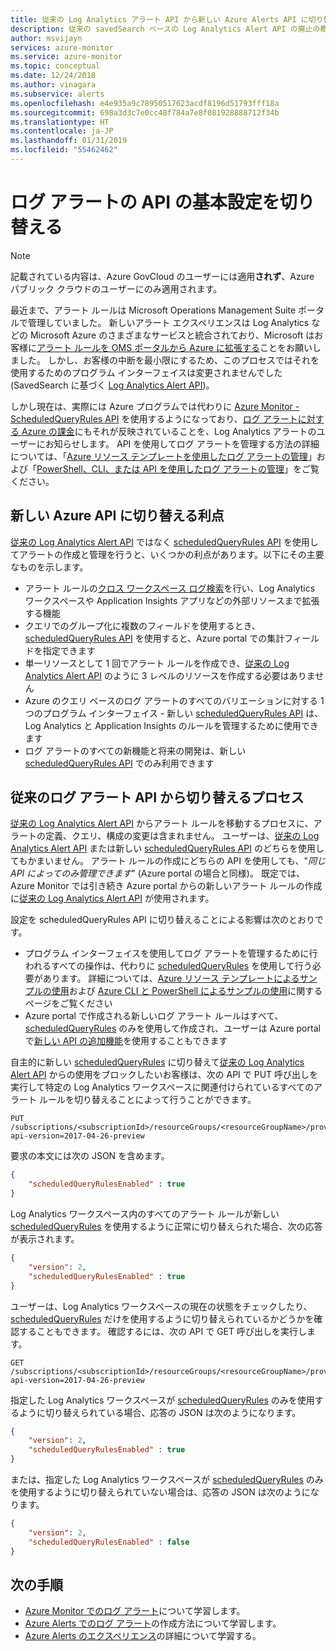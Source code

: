 ```yaml
---
title: 従来の Log Analytics アラート API から新しい Azure Alerts API に切り替える
description: 従来の savedSearch ベースの Log Analytics Alert API の廃止の概要と、アラート ルールを新しい ScheduledQueryRules API に切り替えるプロセスについて、お客様の一般的な問題への対処の詳細を含めて説明します。
author: msvijayn
services: azure-monitor
ms.service: azure-monitor
ms.topic: conceptual
ms.date: 12/24/2018
ms.author: vinagara
ms.subservice: alerts
ms.openlocfilehash: e4e935a9c78950517623acdf8196d51793fff18a
ms.sourcegitcommit: 698a3d3c7e0cc48f784a7e8f081928888712f34b
ms.translationtype: HT
ms.contentlocale: ja-JP
ms.lasthandoff: 01/31/2019
ms.locfileid: "55462462"
---
```

# <a name="switch-api-preference-for-log-alerts"></a>ログ アラートの API の基本設定を切り替える

> [!NOTE]
> 記載されている内容は、Azure GovCloud のユーザーには適用**されず**、Azure パブリック クラウドのユーザーにのみ適用されます。  

最近まで、アラート ルールは Microsoft Operations Management Suite ポータルで管理していました。 新しいアラート エクスペリエンスは Log Analytics などの Microsoft Azure のさまざまなサービスと統合されており、Microsoft はお客様に[アラート ルールを OMS ポータルから Azure に拡張する](alerts-extend.md)ことをお願いしました。 しかし、お客様の中断を最小限にするため、このプロセスではそれを使用するためのプログラム インターフェイスは変更されませんでした (SavedSearch に基づく [Log Analytics Alert API](api-alerts.md))。

しかし現在は、実際には Azure プログラムでは代わりに [Azure Monitor - ScheduledQueryRules API](https://docs.microsoft.com/rest/api/monitor/scheduledqueryrules) を使用するようになっており、[ログ アラートに対する Azure の課金](alerts-unified-log.md#pricing-and-billing-of-log-alerts)にもそれが反映されていることを、Log Analytics アラートのユーザーにお知らせします。 API を使用してログ アラートを管理する方法の詳細については、「[Azure リソース テンプレートを使用したログ アラートの管理](alerts-log.md#managing-log-alerts-using-azure-resource-template)」および「[PowerShell、CLI、または API を使用したログ アラートの管理](alerts-log.md#managing-log-alerts-using-powershell-cli-or-api)」をご覧ください。

## <a name="benefits-of-switching-to-new-azure-api"></a>新しい Azure API に切り替える利点

[従来の Log Analytics Alert API](api-alerts.md) ではなく [scheduledQueryRules API](https://docs.microsoft.com/rest/api/monitor/scheduledqueryrules) を使用してアラートの作成と管理を行うと、いくつかの利点があります。以下にその主要なものを示します。

- アラート ルールの[クロス ワークスペース ログ検索](../log-query/cross-workspace-query.md)を行い、Log Analytics ワークスペースや Application Insights アプリなどの外部リソースまで拡張する機能
- クエリでのグループ化に複数のフィールドを使用するとき、[scheduledQueryRules API](https://docs.microsoft.com/rest/api/monitor/scheduledqueryrules) を使用すると、Azure portal での集計フィールドを指定できます
- 単一リソースとして 1 回でアラート ルールを作成でき、[従来の Log Analytics Alert API](api-alerts.md) のように 3 レベルのリソースを作成する必要はありません
- Azure のクエリ ベースのログ アラートのすべてのバリエーションに対する 1 つのプログラム インターフェイス - 新しい [scheduledQueryRules API](https://docs.microsoft.com/rest/api/monitor/scheduledqueryrules) は、Log Analytics と Application Insights のルールを管理するために使用できます
- ログ アラートのすべての新機能と将来の開発は、新しい [scheduledQueryRules API](https://docs.microsoft.com/rest/api/monitor/scheduledqueryrules) でのみ利用できます

## <a name="process-of-switching-from-legacy-log-alerts-api"></a>従来のログ アラート API から切り替えるプロセス

[従来の Log Analytics Alert API](api-alerts.md) からアラート ルールを移動するプロセスに、アラートの定義、クエリ、構成の変更は含まれません。 ユーザーは、[従来の Log Analytics Alert API](api-alerts.md) または新しい [scheduledQueryRules API](https://docs.microsoft.com/rest/api/monitor/scheduledqueryrules) のどちらを使用してもかまいません。 アラート ルールの作成にどちらの API を使用しても、"*同じ API によってのみ管理できます*" (Azure portal の場合と同様)。 既定では、Azure Monitor では引き続き Azure portal からの新しいアラート ルールの作成に[従来の Log Analytics Alert API](api-alerts.md) が使用されます。

設定を scheduledQueryRules API に切り替えることによる影響は次のとおりです。

- プログラム インターフェイスを使用してログ アラートを管理するために行われるすべての操作は、代わりに [scheduledQueryRules](https://docs.microsoft.com/rest/api/monitor/scheduledqueryrules) を使用して行う必要があります。 詳細については、[Azure リソース テンプレートによるサンプルの使用](alerts-log.md#managing-log-alerts-using-azure-resource-template)および [Azure CLI と PowerShell によるサンプルの使用](alerts-log.md#managing-log-alerts-using-powershell-cli-or-api)に関するページをご覧ください
- Azure portal で作成される新しいログ アラート ルールはすべて、[scheduledQueryRules](https://docs.microsoft.com/rest/api/monitor/scheduledqueryrules) のみを使用して作成され、ユーザーは Azure portal で[新しい API の追加機能](#Benefits-of-switching-to-new-Azure-API)を使用することもできます

自主的に新しい [scheduledQueryRules](https://docs.microsoft.com/rest/api/monitor/scheduledqueryrules) に切り替えて[従来の Log Analytics Alert API](api-alerts.md) からの使用をブロックしたいお客様は、次の API で PUT 呼び出しを実行して特定の Log Analytics ワークスペースに関連付けられているすべてのアラート ルールを切り替えることによって行うことができます。

```
PUT /subscriptions/<subscriptionId>/resourceGroups/<resourceGroupName>/providers/Microsoft.OperationalInsights/workspaces/<workspaceName>/alertsversion?api-version=2017-04-26-preview
```

要求の本文には次の JSON を含めます。

```json
{
    "scheduledQueryRulesEnabled" : true
}
```

Log Analytics ワークスペース内のすべてのアラート ルールが新しい [scheduledQueryRules](https://docs.microsoft.com/rest/api/monitor/scheduledqueryrules) を使用するように正常に切り替えられた場合、次の応答が表示されます。

```json
{
    "version": 2,
    "scheduledQueryRulesEnabled" : true
}
```

ユーザーは、Log Analytics ワークスペースの現在の状態をチェックしたり、[scheduledQueryRules](https://docs.microsoft.com/rest/api/monitor/scheduledqueryrules) だけを使用するように切り替えられているかどうかを確認することもできます。 確認するには、次の API で GET 呼び出しを実行します。

```
GET /subscriptions/<subscriptionId>/resourceGroups/<resourceGroupName>/providers/Microsoft.OperationalInsights/workspaces/<workspaceName>/alertsversion?api-version=2017-04-26-preview
```

指定した Log Analytics ワークスペースが [scheduledQueryRules](https://docs.microsoft.com/rest/api/monitor/scheduledqueryrules) のみを使用するように切り替えられている場合、応答の JSON は次のようになります。

```json
{
    "version": 2,
    "scheduledQueryRulesEnabled" : true
}
```
または、指定した Log Analytics ワークスペースが [scheduledQueryRules](https://docs.microsoft.com/rest/api/monitor/scheduledqueryrules) のみを使用するように切り替えられていない場合は、応答の JSON は次のようになります。

```json
{
    "version": 2,
    "scheduledQueryRulesEnabled" : false
}
```

## <a name="next-steps"></a>次の手順

- [Azure Monitor でのログ アラート](alerts-unified-log.md)について学習します。
- [Azure Alerts でのログ アラート](alerts-log.md)の作成方法について学習します。
- [Azure Alerts のエクスペリエンス](../../azure-monitor/platform/alerts-overview.md)の詳細について学習する。
